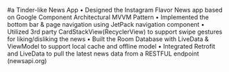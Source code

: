 #a Tinder-like News App
• Designed the Instagram Flavor News app based on Google Component Architectural MVVM Pattern
• Implemented the bottom bar & page navigation using JetPack navigation component
• Utilized 3rd party CardStackView(RecyclerView) to support swipe gestures for liking/disliking the news
• Built the Room Database with LiveData & ViewModel to support local cache and offline model
• Integrated Retrofit and LiveData to pull the latest news data from a RESTFUL endpoint (newsapi.org)
 
